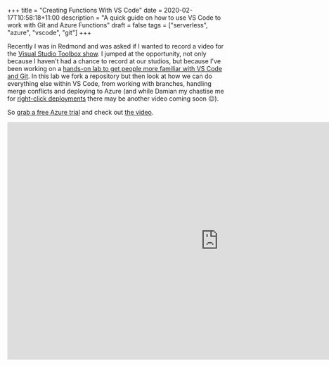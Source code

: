 +++
title = "Creating Functions With VS Code"
date = 2020-02-17T10:58:18+11:00
description = "A quick guide on how to use VS Code to work with Git and Azure Functions"
draft = false
tags = ["serverless", "azure", "vscode", "git"]
+++

Recently I was in Redmond and was asked if I wanted to record a video for the [Visual Studio Toolbox show](https://channel9.msdn.com/Shows/Visual-Studio-Toolbox?{{<cda>}}). I jumped at the opportunity, not only because I haven't had a chance to record at our studios, but because I've been working on a [hands-on lab to get people more familiar with VS Code and Git](https://github.com/Azure-Samples/azure-javascript-labs/tree/master/1-vscode-serverless). In this lab we fork a repository but then look at how we can do everything else within VS Code, from working with branches, handling merge conflicts and deploying to Azure (and while Damian my chastise me for [right-click deployments](https://damianbrady.com.au/2018/02/01/friends-dont-let-friends-right-click-publish/) there may be another video coming soon 😉).

So [grab a free Azure trial](https://azure.microsoft.com/free/?{{<cda>}}) and check out [the video](https://channel9.msdn.com/Shows/Visual-Studio-Toolbox/VS-Code-Integration-with-GitHub-and-Azure?{{<cda>}}).

<iframe src="https://channel9.msdn.com/Shows/Visual-Studio-Toolbox/VS-Code-Integration-with-GitHub-and-Azure/player" width="960" height="540" allowFullScreen frameBorder="0" title="VS Code Integration with GitHub and Azure - Microsoft Channel 9 Video"></iframe>
